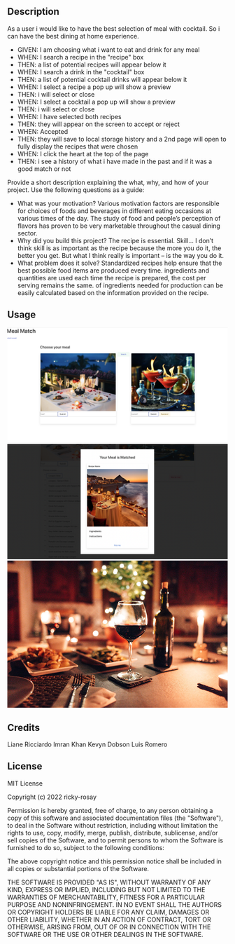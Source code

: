 # <Meal Match>

## Description

As a user i would like to have the best selection of meal with cocktail. So i can have the best dining at home experience.

- GIVEN: I am choosing what i want to eat and drink for any meal
- WHEN: I search a recipe in the "recipe" box
- THEN: a list of potential recipes will appear below it
- WHEN: I search a drink in the "cocktail" box
- THEN: a list of potential cocktail drinks will appear below it
- WHEN: I select a recipe a pop up will show a preview
- THEN: i will select or close
- WHEN: I select a cocktail a pop up will show a preview
- THEN: i will select or close
- WHEN: I have selected both recipes
- THEN: they will appear on the screen to accept or reject
- WHEN: Accepted
- THEN: they will save to local storage history and a 2nd page will open to fully display the recipes that were chosen
- WHEN: I click the heart at the top of the page
- THEN: i see a history of what i have made in the past and if it was a good match or not

Provide a short description explaining the what, why, and how of your project. Use the following questions as a guide:

- What was your motivation?
  Various motivation factors are responsible for choices of foods and beverages in different eating occasions at various times of the day. The study of food and people’s perception of flavors has proven to be very marketable throughout the casual dining sector.
- Why did you build this project?
  The recipe is essential. Skill… I don’t think skill is as important as the recipe because the more you do it, the better you get. But what I think really is important – is the way you do it.
- What problem does it solve?
  Standardized recipes help ensure that the best possible food items are produced every time. ingredients and quantities are used each time the recipe is prepared, the cost per serving remains the same. of ingredients needed for production can be easily calculated based on the information provided on the recipe.

## Usage

![alt text](assets/images/landingpage.png)
![alt text](assets/images/modalpreview.png)
![alt text](assets/images/thematch.jpg)

## Credits

Liane Ricciardo
Imran Khan
Kevyn Dobson
Luis Romero

## License

MIT License

Copyright (c) 2022 ricky-rosay

Permission is hereby granted, free of charge, to any person obtaining a copy
of this software and associated documentation files (the "Software"), to deal
in the Software without restriction, including without limitation the rights
to use, copy, modify, merge, publish, distribute, sublicense, and/or sell
copies of the Software, and to permit persons to whom the Software is
furnished to do so, subject to the following conditions:

The above copyright notice and this permission notice shall be included in all
copies or substantial portions of the Software.

THE SOFTWARE IS PROVIDED "AS IS", WITHOUT WARRANTY OF ANY KIND, EXPRESS OR
IMPLIED, INCLUDING BUT NOT LIMITED TO THE WARRANTIES OF MERCHANTABILITY,
FITNESS FOR A PARTICULAR PURPOSE AND NONINFRINGEMENT. IN NO EVENT SHALL THE
AUTHORS OR COPYRIGHT HOLDERS BE LIABLE FOR ANY CLAIM, DAMAGES OR OTHER
LIABILITY, WHETHER IN AN ACTION OF CONTRACT, TORT OR OTHERWISE, ARISING FROM,
OUT OF OR IN CONNECTION WITH THE SOFTWARE OR THE USE OR OTHER DEALINGS IN THE
SOFTWARE.
